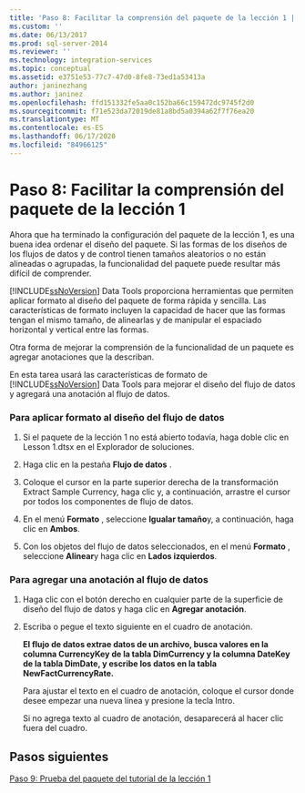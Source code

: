 ```yaml
---
title: 'Paso 8: Facilitar la comprensión del paquete de la lección 1 | Microsoft Docs'
ms.custom: ''
ms.date: 06/13/2017
ms.prod: sql-server-2014
ms.reviewer: ''
ms.technology: integration-services
ms.topic: conceptual
ms.assetid: e3751e53-77c7-47d0-8fe8-73ed1a53413a
author: janinezhang
ms.author: janinez
ms.openlocfilehash: ffd151332fe5aa0c152ba66c159472dc9745f2d0
ms.sourcegitcommit: f71e523da72019de81a8bd5a0394a62f7f76ea20
ms.translationtype: MT
ms.contentlocale: es-ES
ms.lasthandoff: 06/17/2020
ms.locfileid: "84966125"
---
```

# <a name="step-8-making-the-lesson-1-package-easier-to-understand"></a>Paso 8: Facilitar la comprensión del paquete de la lección 1
  Ahora que ha terminado la configuración del paquete de la lección 1, es una buena idea ordenar el diseño del paquete. Si las formas de los diseños de los flujos de datos y de control tienen tamaños aleatorios o no están alineadas o agrupadas, la funcionalidad del paquete puede resultar más difícil de comprender.  
  
 [!INCLUDE[ssNoVersion](../includes/ssnoversion-md.md)] Data Tools proporciona herramientas que permiten aplicar formato al diseño del paquete de forma rápida y sencilla. Las características de formato incluyen la capacidad de hacer que las formas tengan el mismo tamaño, de alinearlas y de manipular el espaciado horizontal y vertical entre las formas.  
  
 Otra forma de mejorar la comprensión de la funcionalidad de un paquete es agregar anotaciones que la describan.  
  
 En esta tarea usará las características de formato de [!INCLUDE[ssNoVersion](../includes/ssnoversion-md.md)] Data Tools para mejorar el diseño del flujo de datos y agregará una anotación al flujo de datos.  
  
### <a name="to-format-the-layout-of-the-data-flow"></a>Para aplicar formato al diseño del flujo de datos  
  
1.  Si el paquete de la lección 1 no está abierto todavía, haga doble clic en Lesson 1.dtsx en el Explorador de soluciones.  
  
2.  Haga clic en la pestaña **Flujo de datos** .  
  
3.  Coloque el cursor en la parte superior derecha de la transformación Extract Sample Currency, haga clic y, a continuación, arrastre el cursor por todos los componentes de flujo de datos.  
  
4.  En el menú **Formato** , seleccione **Igualar tamaño**y, a continuación, haga clic en **Ambos**.  
  
5.  Con los objetos del flujo de datos seleccionados, en el menú **Formato** , seleccione **Alinear**y haga clic en **Lados izquierdos**.  
  
### <a name="to-add-an-annotation-to-the-data-flow"></a>Para agregar una anotación al flujo de datos  
  
1.  Haga clic con el botón derecho en cualquier parte de la superficie de diseño del flujo de datos y haga clic en **Agregar anotación**.  
  
2.  Escriba o pegue el texto siguiente en el cuadro de anotación.  
  
     **El flujo de datos extrae datos de un archivo, busca valores en la columna CurrencyKey de la tabla DimCurrency y la columna DateKey de la tabla DimDate, y escribe los datos en la tabla NewFactCurrencyRate.**  
  
     Para ajustar el texto en el cuadro de anotación, coloque el cursor donde desee empezar una nueva línea y presione la tecla Intro.  
  
     Si no agrega texto al cuadro de anotación, desaparecerá al hacer clic fuera del cuadro.  
  
## <a name="next-steps"></a>Pasos siguientes  
 [Paso 9: Prueba del paquete del tutorial de la lección 1](../integration-services/lesson-1-9-testing-the-lesson-1-tutorial-package.md)  
  
  
